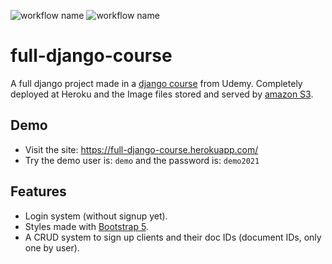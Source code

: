 ![workflow name](https://github.com/italopinto/full-django-course/actions/workflows/main.yml/badge.svg)
![workflow name](https://github.com/italopinto/full-django-course/actions/workflows/format.yml/badge.svg)


# full-django-course
A full django project made in a [django course](https://www.udemy.com/course/django-20-heroku/#instructor-1) from Udemy. Completely deployed at Heroku and the Image files stored and served by [amazon S3](https://aws.amazon.com/s3/). 

## Demo
- Visit the site: https://full-django-course.herokuapp.com/
- Try the demo user is: `demo` and the password is: `demo2021`
## Features
- Login system (without signup yet).
- Styles made with [Bootstrap 5](https://getbootstrap.com/).
- A CRUD system to sign up clients and their doc IDs (document IDs, only one by user).

